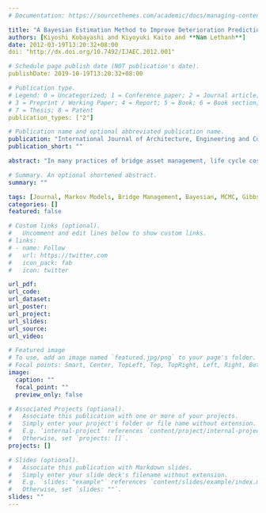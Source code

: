 ```yaml
---
# Documentation: https://sourcethemes.com/academic/docs/managing-content/

title: "A Bayesian Estimation Method to Improve Deterioration Prediction for Infrastructure System with Markov Chain Model"
authors: [Kiyoshi Kobayashi and Kiyoyuki Kaito and **Nam Lethanh**]
date: 2012-03-19T13:20:32+08:00
doi: "http://dx.doi.org/10.7492/IJAEC.2012.001"

# Schedule page publish date (NOT publication's date).
publishDate: 2019-10-19T13:20:32+08:00

# Publication type.
# Legend: 0 = Uncategorized; 1 = Conference paper; 2 = Journal article;
# 3 = Preprint / Working Paper; 4 = Report; 5 = Book; 6 = Book section;
# 7 = Thesis; 8 = Patent
publication_types: ["2"]

# Publication name and optional abbreviated publication name.
publication: "International Journal of Architecture, Engineering and Construction"
publication_short: ""

abstract: "In many practices of bridge asset management, life cycle costs are estimated by statistical de-terioration prediction models based upon monitoring data collected through inspection activities.  In many applications, it is, however, often the case that the validity of statistical deterioration prediction models is flawed by an inadequate stock of inspection dates. In this paper, a systematic methodology is presented to provide estimates of the deterioration process for bridge managers based upon empirical judgments at early stages by experts, and whereby revisions may be made as new data are obtained through later inspections. More concretely, Bayesian estimation methodology is developed to improve the estimation of Markov transition probability of the multi-stage exponential Markov model by Markov chain Monte Carlo method using Gibbs sampling. The paper concludes with an empirical example,  using the real world monitoring data, to demonstrate the applicability of the model and its Bayesian estimation method in the case of incomplete monitoring data."

# Summary. An optional shortened abstract.
summary: ""

tags: [Journal, Markov Models, Bridge Management, Bayesian, MCMC, Gibbs Sampling, Asset Management]
categories: []
featured: false

# Custom links (optional).
#   Uncomment and edit lines below to show custom links.
# links:
# - name: Follow
#   url: https://twitter.com
#   icon_pack: fab
#   icon: twitter

url_pdf: 
url_code:
url_dataset:
url_poster:
url_project:
url_slides:
url_source:
url_video:

# Featured image
# To use, add an image named `featured.jpg/png` to your page's folder.
# Focal points: Smart, Center, TopLeft, Top, TopRight, Left, Right, BottomLeft, Bottom, BottomRight.
image:
  caption: ""
  focal_point: ""
  preview_only: false

# Associated Projects (optional).
#   Associate this publication with one or more of your projects.
#   Simply enter your project's folder or file name without extension.
#   E.g. `internal-project` references `content/project/internal-project/index.md`.
#   Otherwise, set `projects: []`.
projects: []

# Slides (optional).
#   Associate this publication with Markdown slides.
#   Simply enter your slide deck's filename without extension.
#   E.g. `slides: "example"` references `content/slides/example/index.md`.
#   Otherwise, set `slides: ""`.
slides: ""
---
```

